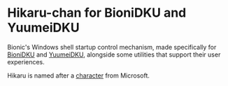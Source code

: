# Hikaru-chan for BioniDKU and YuumeiDKU
Bionic's Windows shell startup control mechanism, made specifically for [BioniDKU](https://github.com/Bionic-OSE/BioniDKU) and [YuumeiDKU](https://github.com/Bionic-OSE/YuumeiDKU), alongside some utilities that support their user experiences. 

Hikaru is named after a [character](https://en.wikipedia.org/wiki/Hikaru_Aizawa) from Microsoft.
